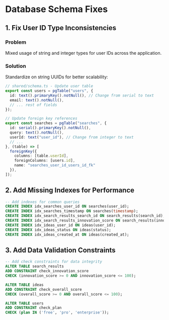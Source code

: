 # Database Schema Fixes

## 1. Fix User ID Type Inconsistencies

### Problem
Mixed usage of string and integer types for user IDs across the application.

### Solution
Standardize on string UUIDs for better scalability:

```typescript
// shared/schema.ts - Update user table
export const users = pgTable("users", {
  id: text().primaryKey().notNull(), // Change from serial to text
  email: text().notNull(),
  // ... rest of fields
});

// Update foreign key references
export const searches = pgTable("searches", {
  id: serial().primaryKey().notNull(),
  query: text().notNull(),
  userId: text("user_id"), // Change from integer to text
  // ...
}, (table) => [
  foreignKey({
    columns: [table.userId],
    foreignColumns: [users.id],
    name: "searches_user_id_users_id_fk"
  }),
]);
```

## 2. Add Missing Indexes for Performance

```sql
-- Add indexes for common queries
CREATE INDEX idx_searches_user_id ON searches(user_id);
CREATE INDEX idx_searches_timestamp ON searches(timestamp);
CREATE INDEX idx_search_results_search_id ON search_results(search_id);
CREATE INDEX idx_search_results_innovation_score ON search_results(innovation_score);
CREATE INDEX idx_ideas_user_id ON ideas(user_id);
CREATE INDEX idx_ideas_status ON ideas(status);
CREATE INDEX idx_ideas_created_at ON ideas(created_at);
```

## 3. Add Data Validation Constraints

```sql
-- Add check constraints for data integrity
ALTER TABLE search_results 
ADD CONSTRAINT check_innovation_score 
CHECK (innovation_score >= 0 AND innovation_score <= 100);

ALTER TABLE ideas 
ADD CONSTRAINT check_overall_score 
CHECK (overall_score >= 0 AND overall_score <= 100);

ALTER TABLE users 
ADD CONSTRAINT check_plan 
CHECK (plan IN ('free', 'pro', 'enterprise'));
```
